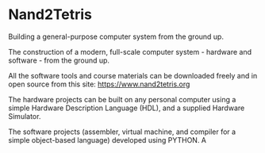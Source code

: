# Nand2Tetris
Building a general-purpose computer system from the ground up.


The construction of a modern, full-scale computer system - hardware and software - from the ground up. 

All the software tools and course materials can be downloaded freely and in open source from this site: https://www.nand2tetris.org

The hardware projects can be built on any personal computer using a simple Hardware Description Language (HDL), and a supplied Hardware Simulator.

The software projects (assembler, virtual machine, and compiler for a simple object-based language)  developed using PYTHON. A 